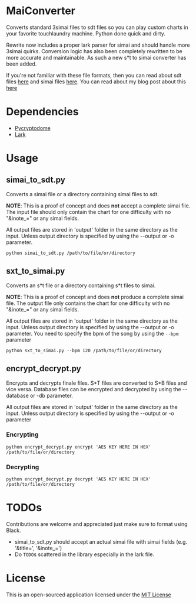 # MaiConverter
Converts standard 3simai files to sdt files so you can play custom charts in your favorite touchlaundry machine. Python done quick and dirty.

Rewrite now includes a proper lark parser for simai and should handle more 3simai quirks. Conversion logic has also been completely rewritten to be more accurate and maintainable. As such a new s\*t to simai converter has been added.

If you're not familiar with these file formats, then you can read about sdt files [here](https://listed.to/@donmai/18173/the-four-chart-formats-of-maimai-classic) and simai files [here](https://w.atwiki.jp/simai/pages/25.html). You can read about my blog post about this [here](https://listed.to/@donmai/18284/newly-released-simai-to-sdt-converter)

# Dependencies 
* [Pycryptodome](https://pypi.org/project/pycryptodome)
* [Lark](https://pypi.org/project/lark-parser)

# Usage
## simai_to_sdt.py
Converts a simai file or a directory containing simai files to sdt.

**NOTE**: This is a proof of concept and does **not** accept a complete simai file. The input file should only contain the chart for one difficulty with no "&inote_=" or any simai fields.

All output files are stored in 'output' folder in the same directory as the input. Unless output directory is specified by using the --output or -o parameter.

```python simai_to_sdt.py /path/to/file/or/directory```

## sxt_to_simai.py
Converts an s\*t file or a directory containing s\*t files to simai.

**NOTE**: This is a proof of concept and does **not** produce a complete simai file. The output file only contains the chart for one difficulty with no "&inote_=" or any simai fields.

All output files are stored in 'output' folder in the same directory as the input. Unless output directory is specified by using the --output or -o parameter. You need to specify the bpm of the song by using the `--bpm` parameter

```python sxt_to_simai.py --bpm 120 /path/to/file/or/directory```

## encrypt_decrypt.py
Encrypts and decrypts finale files. S\*T files are converted to S\*B files and vice versa. Database files can be encrypted and decrypted by using the --database or -db parameter.

All output files are stored in 'output' folder in the same directory as the input. Unless output directory is specified by using the --output or -o parameter

### Encrypting
```python encrypt_decrypt.py encrypt 'AES KEY HERE IN HEX' /path/to/file/or/directory```

### Decrypting
```python encrypt_decrypt.py decrypt 'AES KEY HERE IN HEX' /path/to/file/or/directory```

# TODOs
Contributions are welcome and appreciated just make sure to format using Black.
* simai_to_sdt.py should accept an actual simai file with simai fields (e.g. '&title=', '&inote_=')
* Do `TODO`s scattered in the library especially in the lark file.

# License
This is an open-sourced application licensed under the [MIT License](https://github.com/donmai-me/MaiConverter/blob/master/LICENSE)

